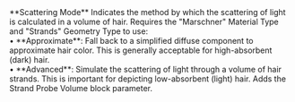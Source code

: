 <tr>
<td>**Scattering Mode**</td>
<td>Indicates the method by which the scattering of light is calculated in a volume of hair. Requires the "Marschner" Material Type and "Strands" Geometry Type to use:
<br/>&#8226; **Approximate**: Fall back to a simplified diffuse component to approximate hair color. This is generally acceptable for high-absorbent (dark) hair.
<br/>&#8226; **Advanced**: Simulate the scattering of light through a volume of hair strands. This is important for depicting low-absorbent (light) hair. Adds the Strand Probe Volume block parameter.</td>
</tr>
